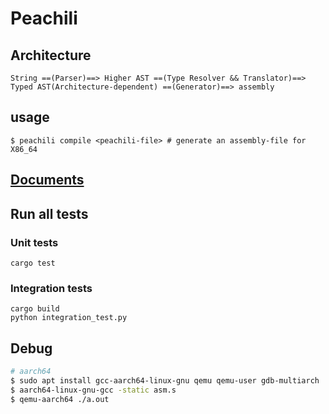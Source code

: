 # Peachili

## Architecture

```
String ==(Parser)==> Higher AST ==(Type Resolver && Translator)==> Typed AST(Architecture-dependent) ==(Generator)==> assembly
```

## usage

```
$ peachili compile <peachili-file> # generate an assembly-file for X86_64
```

## [Documents](https://github.com/Drumato/peachili/blob/master/docs/main.md)

## Run all tests

### Unit tests

```
cargo test
```

### Integration tests

```
cargo build
python integration_test.py
```

## Debug

```bash
# aarch64
$ sudo apt install gcc-aarch64-linux-gnu qemu qemu-user gdb-multiarch
$ aarch64-linux-gnu-gcc -static asm.s
$ qemu-aarch64 ./a.out
```
